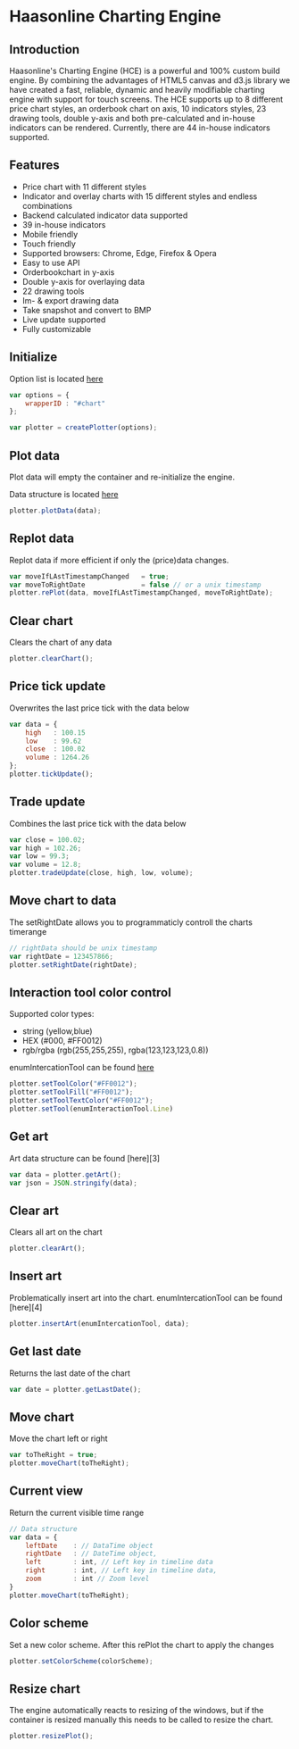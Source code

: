 # Haasonline Charting Engine

## Introduction
Haasonline's Charting Engine (HCE) is a powerful and 100% custom build engine. By combining the advantages of HTML5 canvas and d3.js library we have created a fast, reliable, dynamic and heavily modifiable charting engine with support for touch screens. The HCE supports up to 8 different price chart styles, an orderbook chart on axis, 10 indicators styles, 23 drawing tools, double y-axis and both pre-calculated and in-house indicators can be rendered. Currently, there are 44 in-house indicators supported.

## Features
 - Price chart with 11 different styles
 - Indicator and overlay charts with 15 different styles and endless combinations
 - Backend calculated indicator data supported
 - 39 in-house indicators
 - Mobile friendly
 - Touch friendly
 - Supported browsers: Chrome, Edge, Firefox & Opera
 - Easy to use API
 - Orderbookchart in y-axis
 - Double y-axis for overlaying data
 - 22 drawing tools
 - Im- & export drawing data
 - Take snapshot and convert to BMP
 - Live update supported
 - Fully customizable 


## Initialize
Option list is located [here][1]
```javascript
var options = { 
    wrapperID : "#chart" 
};

var plotter = createPlotter(options);
```

## Plot data
Plot data will empty the container and re-initialize the engine.

Data structure is located [here][0]
```javascript
plotter.plotData(data);
```

## Replot data
Replot data if more efficient if only the (price)data changes.
```javascript
var moveIfLAstTimestampChanged   = true;
var moveToRightDate              = false // or a unix timestamp
plotter.rePlot(data, moveIfLAstTimestampChanged, moveToRightDate);
```

## Clear chart
Clears the chart of any data
```javascript
plotter.clearChart();
```

## Price tick update
Overwrites the last price tick with the data below
```javascript
var data = {
    high   : 100.15
    low    : 99.62
    close  : 100.02
    volume : 1264.26
};
plotter.tickUpdate();
```

## Trade update
Combines the last price tick with the data below
```javascript
var close = 100.02;
var high = 102.26;
var low = 99.3;
var volume = 12.8;
plotter.tradeUpdate(close, high, low, volume);
```

## Move chart to data
The setRightDate allows you to programmaticly controll the charts timerange
```javascript
// rightData should be unix timestamp
var rightDate = 123457866;
plotter.setRightDate(rightDate);
```

## Interaction tool color control
Supported color types:
- string (yellow,blue)
- HEX (#000, #FF0012)
- rgb/rgba (rgb(255,255,255), rgba(123,123,123,0.8))

enumIntercationTool can be found [here][2]

```javascript
plotter.setToolColor("#FF0012");
plotter.setToolFill("#FF0012");
plotter.setToolTextColor("#FF0012");
plotter.setTool(enumInteractionTool.Line)
```

## Get art
Art data structure can be found [here][3]
```javascript
var data = plotter.getArt();
var json = JSON.stringify(data);
```

## Clear art
Clears all art on the chart
```javascript
plotter.clearArt();
```

## Insert art
Problematically insert art into the chart.
enumIntercationTool can be found [here][4]
```javascript
plotter.insertArt(enumIntercationTool, data);
```

## Get last date
Returns the last date of the chart
```javascript
var date = plotter.getLastDate();
```

## Move chart
Move the chart left or right
```javascript
var toTheRight = true;
plotter.moveChart(toTheRight);
```

## Current view
Return the current visible time range
```javascript
// Data structure
var data = {
    leftDate    : // DataTime object
    rightDate   : // DateTime object,
    left        : int, // Left key in timeline data
    right       : int, // Left key in timeline data,
    zoom        : int // Zoom level
}
plotter.moveChart(toTheRight);
```

## Color scheme
Set a new color scheme. After this rePlot the chart to apply the changes
```javascript
plotter.setColorScheme(colorScheme);
```

## Resize chart
The engine automatically reacts to resizing of the windows, but if the container is resized manually this needs to be called to resize the chart.
```javascript
plotter.resizePlot();
```

[0]:https://github.com/Vieuxx/HaasolineCharts/wiki/Data-structure-and-enums
[1]:https://github.com/Vieuxx/HaasolineCharts/wiki/Front-end-options
[2]:https://github.com/Vieuxx/HaasolineCharts/wiki/Front-end-options

